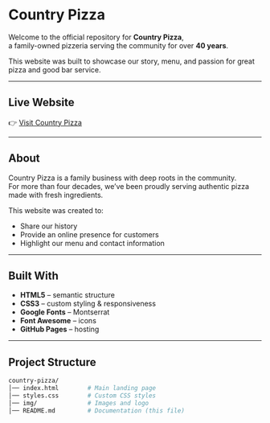 #  Country Pizza

Welcome to the official repository for **Country Pizza**,  
a family-owned pizzeria serving the community for over **40 years**.  

This website was built to showcase our story, menu, and passion for great pizza and good bar service.  

---

##  Live Website
👉 [Visit Country Pizza](https://chepot87.github.io/country-pizza/)

---

##  About
Country Pizza is a family business with deep roots in the community.  
For more than four decades, we’ve been proudly serving authentic pizza made with fresh ingredients.  

This website was created to:
- Share our history  
- Provide an online presence for customers  
- Highlight our menu and contact information  

---

##  Built With
- **HTML5** – semantic structure  
- **CSS3** – custom styling & responsiveness  
- **Google Fonts** – Montserrat  
- **Font Awesome** – icons  
- **GitHub Pages** – hosting  

---

##  Project Structure
```bash
country-pizza/
│── index.html        # Main landing page
│── styles.css        # Custom CSS styles
│── img/              # Images and logo
│── README.md         # Documentation (this file)
